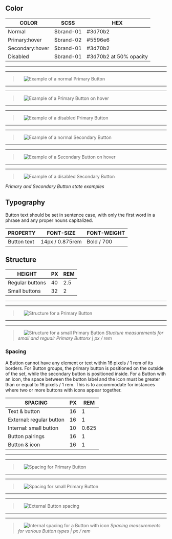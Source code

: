 ## Color

| COLOR            | SCSS                   | HEX                    |
|------------------|------------------------|------------------------|
| Normal           | $brand-01              | #3d70b2                |
| Primary:hover    | $brand-02              | #5596e6               |
| Secondary:hover  | $brand-01              | #3d70b2                |
| Disabled         | $brand-01              | #3d70b2 at 50% opacity |

---
***
> 
![Example of a normal Primary Button](images/button-style-1.png)

---
***
> 
![Example of a Primary Button on hover](images/button-style-2.png)

---
***
> 
![Example of a disabled Primary Button](images/button-style-3.png)

---
***
> 
![Example of a normal Secondary Button](images/button-style-4.png)

---
***
> 
![Example of a Secondary Button on hover](images/button-style-5.png)

---
***
> 
![Example of a disabled Secondary Button](images/button-style-6.png)

_Primary and Secondary Button state examples_

## Typography

Button text should be set in sentence case, with only the first word in a phrase and any proper nouns capitalized.

| PROPERTY  | FONT-SIZE      | FONT-WEIGHT  |
|-------------|------------------|--------------|
| Button text | 14px / 0.875rem  | Bold / 700   |

## Structure

| HEIGHT          | PX | REM |
|-----------------|----|-----|
| Regular buttons | 40 | 2.5 |
| Small buttons   | 32 | 2   |

---
***
> 
![Structure for a Primary Button](images/button-style-7.png)

---
***
> 
![Structure for a small Primary Button](images/button-style-8.png)
_Stucture measurements for small and regualr Primary Buttonx | px / rem_

### Spacing

A Button cannot have any element or text within 16 pixels / 1 rem of its borders. For Button groups, the primary button is positioned on the outside of the set, while the secondary button is positioned inside. For a Button with an icon, the space between the button label and the icon must be greater than or equal to 16 pixels / 1 rem. This is to accommodate for instances where two or more buttons with icons appear together.

| SPACING                 | PX | REM   |
|-------------------------|----|-------|
| Text & button           | 16 | 1     |
| External: regular button| 16 | 1     |
| Internal: small button  | 10 | 0.625 |
| Button pairings         | 16 | 1     |
| Button & icon           | 16 | 1     |

---
***
> 
![Spacing for Primary Button](images/button-style-9.png)

---
***
> 
![Spacing for small Primary Button](images/button-style-10.png)

---
***
> 
![External Button spacing](images/button-style-11.png)

---
***
> 
![Internal spacing for a Button with icon](images/button-style-12.png)
_Spacing measurements for various Button types | px / rem_
